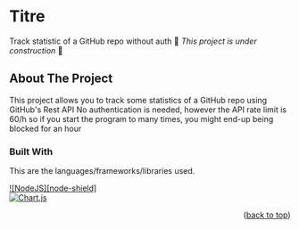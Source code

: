 <a name="readme-top"></a>

<!-- INTRO -->
# Titre

Track statistic of a GitHub repo without auth
🚧 *This project is under construction* 🚧



## About The Project

This project allows you to track some statistics of a GitHub repo using GitHub's Rest API
No authentication is needed, however the API rate limit is 60/h so if you start the program to many times, you might end-up being blocked for an hour

### Built With

This are the languages/frameworks/libraries used.

[![NodeJS][node-shield]](https://nodejs.org/en) <br>
[![Chart.js](https://img.shields.io/badge/Chart.js-FF6384?logo=chartdotjs&logoColor=fff)](https://www.chartjs.org/)



<!-- GETTING STARTED -->
<!-- ## Getting Started

### Installation -->



<!-- ROADMAP -->
<!-- ## Roadmap

- [ ]  -->


<!-- CONTRIBUTING --> 
<!-- ## Contributing -->



<!-- LICENSE -->
<!-- ## License -->

<p align="right">(<a href="#readme-top">back to top</a>)</p>

<!-- MARKDOWN LINKS & IMAGES -->
<!-- [node-shield]: https://img.shields.io/badge/Node%20js-339933?style=for-the-badge&logo=nodedotjs&logoColor=white -->

